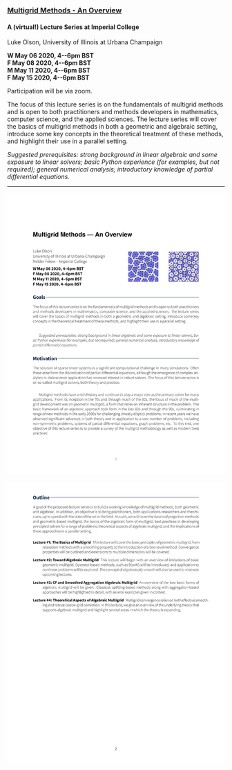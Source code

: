 ### [Multigrid Methods - An Overview](../blob/master/overview/mg-lecture.pdf)

#### A (virtual!) Lecture Series at Imperial College
Luke Olson, University of Illinois at Urbana Champaign

**W May 06 2020, 4--6pm BST**\
**F May 08 2020, 4--6pm BST**\
**M May 11 2020, 4--6pm BST**\
**F May 15 2020, 4--6pm BST**

Participation will be via zoom.

The focus of this lecture series is on the fundamentals of multigrid methods
and is open to both practitioners and methods developers in mathematics, computer
science, and the applied sciences. The lecture series will cover the basics of
multigrid methods in both a geometric and algebraic setting, introduce some key
concepts in the theoretical treatment of these methods, and highlight their use
in a parallel setting.

*Suggested prerequisites: strong background in linear algebraic and some
exposure to linear solvers; basic Python experience (for examples, but not
required); general numerical analysis; introductory knowledge of partial
differential equations.*

---

![overview1](./overview/mg-lecture-0.png "overview1")

![overview2](./overview/mg-lecture-1.png "overview2")

